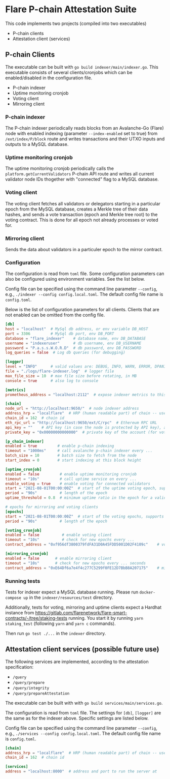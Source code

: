 # Flare P-chain Attestation Suite

This code implements two projects (compiled into two executables)

* P-chain clients
* Attestation client (services)

## P-chain Clients

The executable can be built with `go build indexer/main/indexer.go`.
This executable consists of several clients/cronjobs which can be enabled/disabled in the configuration file.

* P-chain indexer
* Uptime monitoring cronjob
* Voting client
* Mirroring client

### P-chain indexer

The P-chain indexer periodically reads blocks from an Avalanche-Go (Flare) node with
enabled indexing (parameter `--index-enabled` set to true) from `/ext/index/P/block` route and writes transactions and their UTXO inputs and outputs to a MySQL database.

### Uptime monitoring cronjob

The uptime monitoring cronjob periodically calls the `platform.getCurrentValidators` P-chain API route and writes all current validator node IDs thogether with "connected" flag to a MySQL database.

### Voting client

The voting client fetches all validators or delegators starting in a particular epoch from the MySQL database, creates a Merkle tree of their data hashes, and sends a vote transaction (epoch and Merkle tree root) to the voting contract.
This is done for all epoch not already processes or voted for.

### Mirroring client

Sends the data about validators in a particuler epoch to the mirror contract.

### Configuration

The configuration is read from `toml` file. Some configuration
parameters can also be configured using environment variables. See the list below.

Config file can be specified using the command line parameter `--config`, e.g., `./indexer --config config.local.toml`. The default config file name is `config.toml`.

Below is the list of configuration parameters for all clients. Clients that are not enabled can be omitted from the config file.

```toml
[db]
host = "localhost"  # MySql db address, or env variable DB_HOST
port = 3306         # MySql db port, env DB_PORT
database = "flare_indexer"    # database name, env DB_DATABASE
username = "indexeruser"      # db username, env DB_USERNAME
password = "P.a.s.s.W.O.R.D"  # db password, env DB_PASSWORD
log_queries = false  # Log db queries (for debugging)

[logger]
level = "INFO"      # valid values are: DEBUG, INFO, WARN, ERROR, DPANIC, PANIC, FATAL (as in zap logger)
file = "./logs/flare-indexer.log"  # logger file
max_file_size = 10  # max file size before rotating, in MB
console = true      # also log to console

[metrics]
prometheus_address = "localhost:2112"  # expose indexer metrics to this address (empty value does not expose this endpoint)

[chain]
node_url = "http://localhost:9650/"  # node indexer address
address_hrp = "localflare"  # HRP (human readable part) of chain -- used to properly encode/decode addresses
chain_id = 162  # chain id
eth_rpc_url = "http://localhost:9650/ext/C/rpc"  # Ethereum RPC URL
api_key = ""    # API key (in case the node is protected by API key), adds ?x-apikey=... to all requests if not empty
private_key = "0x00000000000000"  # private key of the account (for voting and mirroring clients), in hex

[p_chain_indexer]
enabled = true         # enable p-chain indexing
timeout = "1000ms"     # call avalanche p-chain indexer every ...
batch_size = 10        # batch size to fetch from the node
start_index = 0        # start indexing at this block height

[uptime_cronjob]
enabled = false         # enable uptime monitoring cronjob
timeout = "10s"         # call uptime service on every ...
enable_voting = true    # enable voting for connected validators
start = "2021-08-01T00:00:00Z"  # start of the uptime voting epoch, supports also unix timestamp as a number
period = "90s"          # length of the epoch
uptime_threshold = 0.8  # minimum uptime ratio in the epoch for a validator to be considered connected

# epochs for mirroring and voting clients
[epochs]
start = "2021-08-01T00:00:00Z"  # start of the voting epochs, supports also unix timestamp as a number
period = "90s"          # length of the epoch

[voting_cronjob]
enabled = false          # enable voting client
timeout = "10s"          # check for new epochs every ...
contract_address = "0xf956df3800379fdFA31D0A45FDD5001D02F4109c"    # voting contract address

[mirroring_cronjob]
enabled = false       # enable mirroring client
timeout = "10s"       # check for new epochs every ... seconds
contract_address = "0xE64Df6a7e4f4c277C5299f0FE12D7BbB8A207175"    # mirror contract address
```

### Running tests

Tests for indexer expect a MySQL database running. Please run `docker-compose up` in the `indexer/resources/test` directory.

Additionally, tests for voting, mirroring and uptime clients expect a Hardhat instance from <https://gitlab.com/flarenetwork/flare-smart-contracts/-/tree/staking-tests> running. You start it by running
`yarn staking_test` (following `yarn` and `yarn c` commands).

Then run `go test ./...` in the `indexer` directory.

## Attestation client services (possible future use)

The following services are implemented, according to the attestation specification:

* `/query`
* `/query/prepare`
* `/query/integrity`
* `/query/prepareAttestation`

The executable can be built with with `go build services/main/services.go`.

The configuration is read from `toml` file.
The settings for `[db]`, `[logger]` are the same as for the indexer above.
Specific settings are listed below.

Config file can be specified using the command line parameter `--config`, e.g., `./services --config config.local.toml`. The default config file name is `config.toml`.

```toml
[chain]
address_hrp = "localflare"  # HRP (human readable part) of chain -- used to properly encode/decode addresses
chain_id = 162  # chain id

[services]
address = "localhost:8000"  # address and port to run the server at
```
